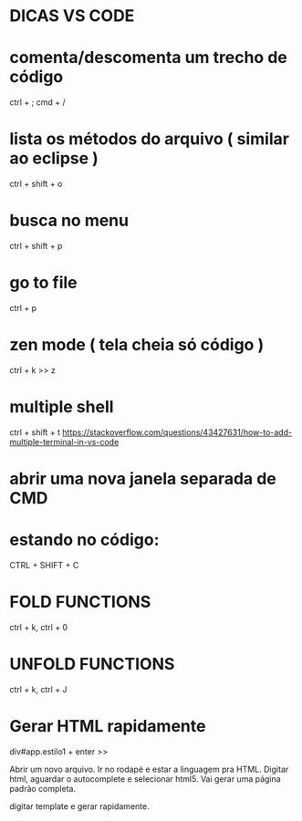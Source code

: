 # DICAS VS CODE


# comenta/descomenta um trecho de código
ctrl + ; 
cmd + /

# lista os métodos do arquivo ( similar ao eclipse )
ctrl + shift + o

# busca no menu
ctrl + shift + p

# go to file
ctrl + p

# zen mode ( tela cheia só código )
ctrl + k >> z

# multiple shell
ctrl + shift + t
https://stackoverflow.com/questions/43427631/how-to-add-multiple-terminal-in-vs-code

# abrir uma nova janela separada de CMD
# estando no código:	
CTRL + SHIFT + C

# FOLD FUNCTIONS
ctrl + k, ctrl + 0

# UNFOLD FUNCTIONS
ctrl + k, ctrl + J

# Gerar HTML rapidamente
div#app.estilo1 + enter >> <div id="app" class="estilo1"></div>

Abrir um novo arquivo. Ir no rodapé e estar a linguagem pra HTML.
Digitar html, aguardar o autocomplete e selecionar html5.
Vai gerar uma página padrão completa.

digitar template e gerar <template></template> rapidamente.

